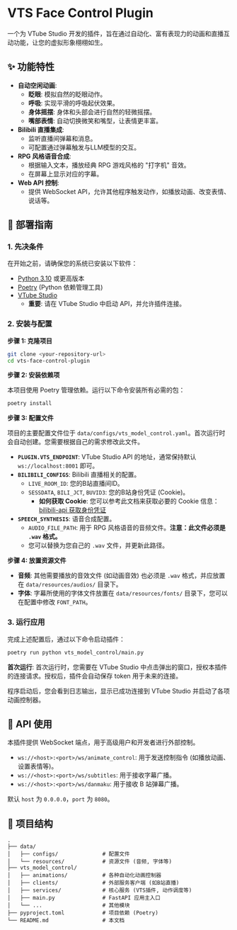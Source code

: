 # VTS Face Control Plugin

一个为 VTube Studio 开发的插件，旨在通过自动化、富有表现力的动画和直播互动功能，让您的虚拟形象栩栩如生。

## ✨ 功能特性

- **自动空闲动画**:
  - **眨眼**: 模拟自然的眨眼动作。
  - **呼吸**: 实现平滑的呼吸起伏效果。
  - **身体摇摆**: 身体和头部会进行自然的轻微摇摆。
  - **嘴部表情**: 自动切换微笑和嘴型，让表情更丰富。
- **Bilibili 直播集成**:
  - 监听直播间弹幕和消息。
  - 可配置通过弹幕触发与LLM模型的交互。
- **RPG 风格语音合成**:
  - 根据输入文本，播放经典 RPG 游戏风格的 "打字机" 音效。
  - 在屏幕上显示对应的字幕。
- **Web API 控制**:
  - 提供 WebSocket API，允许其他程序触发动作，如播放动画、改变表情、说话等。

## 🚀 部署指南

### 1. 先决条件

在开始之前，请确保您的系统已安装以下软件：

- [Python 3.10](https://www.python.org/downloads/) 或更高版本
- [Poetry](https://python-poetry.org/docs/#installation) (Python 依赖管理工具)
- [VTube Studio](https://store.steampowered.com/app/1325860/VTube_Studio/)
  - **重要**: 请在 VTube Studio 中启动 API，并允许插件连接。

### 2. 安装与配置

**步骤 1: 克隆项目**

```bash
git clone <your-repository-url>
cd vts-face-control-plugin
```

**步骤 2: 安装依赖项**

本项目使用 Poetry 管理依赖。运行以下命令安装所有必需的包：

```bash
poetry install
```

**步骤 3: 配置文件**

项目的主要配置文件位于 `data/configs/vts_model_control.yaml`。首次运行时会自动创建。您需要根据自己的需求修改此文件。

- **`PLUGIN.VTS_ENDPOINT`**: VTube Studio API 的地址，通常保持默认 `ws://localhost:8001` 即可。
- **`BILIBILI_CONFIGS`**: Bilibili 直播相关的配置。
  - `LIVE_ROOM_ID`: 您的B站直播间ID。
  - `SESSDATA`, `BILI_JCT`, `BUVID3`: 您的B站身份凭证 (Cookie)。
    - **如何获取 Cookie**: 您可以参考此文档来获取必要的 Cookie 信息：[bilibili-api 获取身份凭证](https://nemo2011.github.io/bilibili-api/#/get-credential)
- **`SPEECH_SYNTHESIS`**: 语音合成配置。
  - `AUDIO_FILE_PATH`: 用于 RPG 风格语音的音频文件。**注意：此文件必须是 `.wav` 格式。**
  - 您可以替换为您自己的 `.wav` 文件，并更新此路径。

**步骤 4: 放置资源文件**

- **音频**: 其他需要播放的音效文件 (如动画音效) 也必须是 `.wav` 格式，并应放置在 `data/resources/audios/` 目录下。
- **字体**: 字幕所使用的字体文件放置在 `data/resources/fonts/` 目录下，您可以在配置中修改 `FONT_PATH`。

### 3. 运行应用

完成上述配置后，通过以下命令启动插件：

```bash
poetry run python vts_model_control/main.py
```

**首次运行**:
首次运行时，您需要在 VTube Studio 中点击弹出的窗口，授权本插件的连接请求。授权后，插件会自动保存 token 用于未来的连接。

程序启动后，您会看到日志输出，显示已成功连接到 VTube Studio 并启动了各项动画控制器。

## 🔌 API 使用

本插件提供 WebSocket 端点，用于高级用户和开发者进行外部控制。

- `ws://<host>:<port>/ws/animate_control`: 用于发送控制指令 (如播放动画、设置表情等)。
- `ws://<host>:<port>/ws/subtitles`: 用于接收字幕广播。
- `ws://<host>:<port>/ws/danmaku`: 用于接收 B 站弹幕广播。

默认 `host` 为 `0.0.0.0`，`port` 为 `8080`。

## 📁 项目结构

```
.
├── data/
│   ├── configs/              # 配置文件
│   └── resources/            # 资源文件 (音频, 字体等)
├── vts_model_control/
│   ├── animations/           # 各种自动化动画控制器
│   ├── clients/              # 外部服务客户端 (如B站直播)
│   ├── services/             # 核心服务 (VTS插件, 动作调度等)
│   ├── main.py               # FastAPI 应用主入口
│   └── ...                   # 其他模块
├── pyproject.toml            # 项目依赖 (Poetry)
└── README.md                 # 本文档
```
